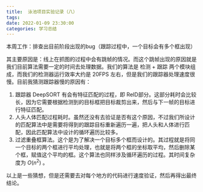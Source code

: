 ```yaml
---
title:  泳池项目实验记录（八）
tags: 
date: 2022-01-09 23:30:00
categories: 学习总结
---
```


本周工作：排查出目前阶段出现的bug（跟踪过程中，一个目标会有多个框出现）

其主要原因是：线上在抓图的过程中会有跳帧的情况。而这个跳帧出现的原因就是我们目前算法需要一定的时间去处理数据。我们的算法是 检测 + 跟踪 两个模块组成，而我们的检测器运行效率大约是 20FPS 左右，但是我们的跟踪器处理速度很慢。目前我猜测跟踪器慢的原因有：

1. 跟踪器 DeepSORT 有会有特征匹配的过程，即 ReID部分。这部分耗时会比较长，因为它需要根据检测到的目标框把目标裁剪出来，然后与下一帧的目标进行特征匹配。
2. 人头人体匹配过程耗时。虽然还没有去验证是否有这个原因，不过我们所设计的匹配算法中是需要将得到的跟踪目标重新遍历一遍，把人头和人体进行匹配，因此匹配算法中设计的循环遍历比较多。
3. 过滤重叠框算法。这个是为了解决一个目标多个框而设计的。其过程就是将同一个目标的两个框进行平均处理，也就是将两个框的坐标取平均，然后删除某个框，赋值这个平均的框。这个算法也同样涉及循环遍历的过程。其时间复杂度为 $O(n^2)$ 。

以上是一些猜想，但是还需要去对每个地方的代码进行速度验证，然后再得出最终结论。

